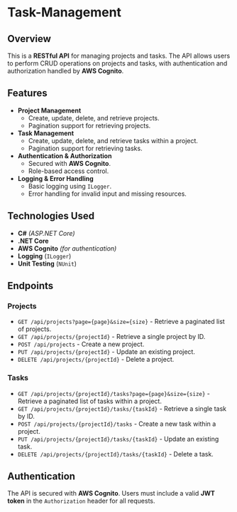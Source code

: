 # Task-Management

## Overview

This is a **RESTful API** for managing projects and tasks. The API allows users to perform CRUD operations on projects and tasks, with authentication and authorization handled by **AWS Cognito**.

## Features

- **Project Management**
  - Create, update, delete, and retrieve projects.
  - Pagination support for retrieving projects.
- **Task Management**
  - Create, update, delete, and retrieve tasks within a project.
  - Pagination support for retrieving tasks.
- **Authentication & Authorization**
  - Secured with **AWS Cognito**.
  - Role-based access control.
- **Logging & Error Handling**
  - Basic logging using `ILogger`.
  - Error handling for invalid input and missing resources.

## Technologies Used

- **C#** *(ASP.NET Core)*
- **.NET Core**
- **AWS Cognito** *(for authentication)*
- **Logging** (`ILogger`)
- **Unit Testing** (`NUnit`)

## Endpoints

### **Projects**

- `GET /api/projects?page={page}&size={size}` - Retrieve a paginated list of projects.
- `GET /api/projects/{projectId}` - Retrieve a single project by ID.
- `POST /api/projects` - Create a new project.
- `PUT /api/projects/{projectId}` - Update an existing project.
- `DELETE /api/projects/{projectId}` - Delete a project.

### **Tasks**

- `GET /api/projects/{projectId}/tasks?page={page}&size={size}` - Retrieve a paginated list of tasks within a project.
- `GET /api/projects/{projectId}/tasks/{taskId}` - Retrieve a single task by ID.
- `POST /api/projects/{projectId}/tasks` - Create a new task within a project.
- `PUT /api/projects/{projectId}/tasks/{taskId}` - Update an existing task.
- `DELETE /api/projects/{projectId}/tasks/{taskId}` - Delete a task.

## Authentication

The API is secured with **AWS Cognito**. Users must include a valid **JWT token** in the `Authorization` header for all requests.

